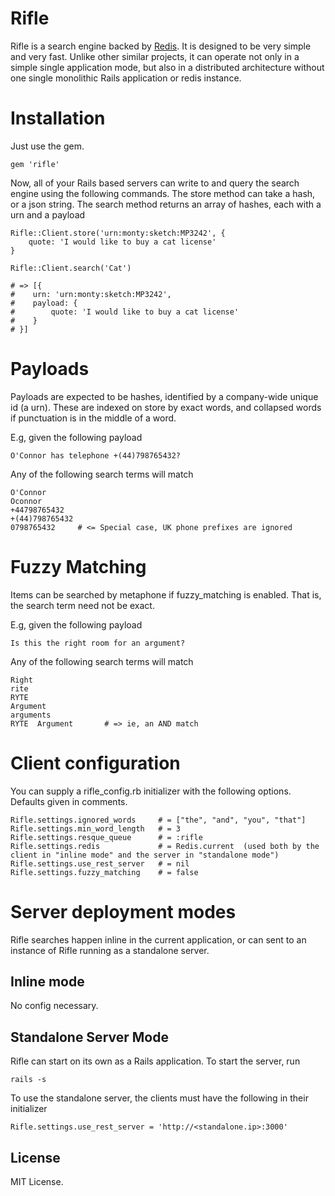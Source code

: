 # Rifle

Rifle is a search engine backed by [Redis](www.redis.io). It is designed to be very simple and very fast.
Unlike other similar projects, it can operate not only in a simple single application mode, but also in a
distributed architecture without one single monolithic Rails application or redis instance.

# Installation

Just use the gem.

    gem 'rifle'

Now, all of your Rails based servers can write to and query the search engine using the following commands.
The store method can take a hash, or a json string. The search method returns an array of hashes, each with a
urn and a payload

    Rifle::Client.store('urn:monty:sketch:MP3242', {
        quote: 'I would like to buy a cat license'
    }

    Rifle::Client.search('Cat')

    # => [{
    #    urn: 'urn:monty:sketch:MP3242',
    #    payload: {
    #        quote: 'I would like to buy a cat license'
    #    }
    # }]


# Payloads

Payloads are expected to be hashes, identified by a company-wide unique id (a urn). These are indexed on store by exact words, and collapsed words if punctuation
is in the middle of a word.

E.g, given the following payload

    O'Connor has telephone +(44)798765432?

Any of the following search terms will match

    O'Connor
    Oconnor
    +44798765432
    +(44)798765432
    0798765432     # <= Special case, UK phone prefixes are ignored

# Fuzzy Matching

Items can be searched by metaphone if fuzzy_matching is enabled. That is, the search term need not be exact.

E.g, given the following payload

    Is this the right room for an argument?

Any of the following search terms will match

    Right
    rite
    RYTE
    Argument
    arguments
    RYTE  Argument       # => ie, an AND match

# Client configuration

You can supply a rifle_config.rb initializer with the following options. Defaults given in comments.

    Rifle.settings.ignored_words     # = ["the", "and", "you", "that"]
    Rifle.settings.min_word_length   # = 3
    Rifle.settings.resque_queue      # = :rifle
    Rifle.settings.redis             # = Redis.current  (used both by the client in "inline mode" and the server in "standalone mode")
    Rifle.settings.use_rest_server   # = nil
    Rifle.settings.fuzzy_matching    # = false

# Server deployment modes

Rifle searches happen inline in the current application, or can sent to an instance of Rifle running as a standalone server.

## Inline mode

No config necessary.

## Standalone Server Mode

Rifle can start on its own as a Rails application. To start the server, run

    rails -s

To use the standalone server, the clients must have the following in their initializer

    Rifle.settings.use_rest_server = 'http://<standalone.ip>:3000'

## License

MIT License.